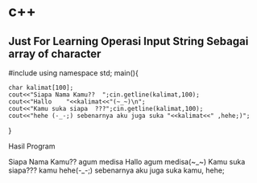 # c++
Just For Learning
Operasi Input String Sebagai array of character
-------------------------------------------------
#include<iostream>
using namespace std;
main(){

 	char kalimat[100];
 	cout<<"Siapa Nama Kamu??  ";cin.getline(kalimat,100);
 	cout<<"Hallo	"<<kalimat<<"(~_~)\n";
 	cout<<"Kamu suka siapa	???";cin.getline(kalimat,100);
 	cout<<"hehe (-_-;) sebenarnya aku juga suka "<<kalimat<<" ,hehe;)";
}

  
 Hasil Program

Siapa Nama Kamu?? agum medisa
Hallo  agum medisa(~_~)
Kamu suka siapa??? kamu
hehe(-_-;) sebenarnya aku juga suka kamu, hehe;
